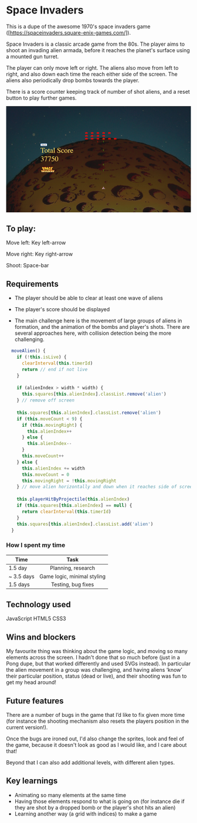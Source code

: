 # Space Invaders
This is a dupe of the awesome 1970's space invaders game ([https://spaceinvaders.square-enix-games.com/]).

Space Invaders is a classic arcade game from the 80s. The player aims to shoot an invading alien armada, before it reaches the planet's surface using a mounted gun turret.

The player can only move left or right. The aliens also move from left to right, and also down each time the reach either side of the screen. The aliens also periodically drop bombs towards the player.

There is a score counter keeping track of number of shot aliens, and a reset button to play further games.

![alt text][spaceInvadersPic.png]

## To play:
Move left: Key left-arrow 

Move right: Key right-arrow 

Shoot: Space-bar


## Requirements
* The player should be able to clear at least one wave of aliens
* The player's score should be displayed

* The main challenge here is the movement of large groups of aliens in formation, and the animation of the bombs and player's shots. There are several approaches here, with collision detection being the more challenging.


```javascript
  moveAlien() {
    if (!this.isLive) {
      clearInterval(this.timerId)
      return // end if not live
    }

    if (alienIndex > width * width) {
      this.squares[this.alienIndex].classList.remove('alien')
    } // remove off screen

    this.squares[this.alienIndex].classList.remove('alien')
    if (this.moveCount < 9) {
      if (this.movingRight) {
        this.alienIndex++
      } else {
        this.alienIndex--
      }
      this.moveCount++
    } else {
      this.alienIndex += width
      this.moveCount = 0
      this.movingRight = !this.movingRight
    } // move alien horizontally and down when it reaches side of screen

    this.playerHitByProjectile(this.alienIndex)
    if (this.squares[this.alienIndex] == null) {
      return clearInterval(this.timerId)
    }
    this.squares[this.alienIndex].classList.add('alien')
  }
```

### How I spent my time
| Time          | Task          |
| ------------- |:-------------:|
| 1.5 day        | Planning, research |
| ~ 3.5 days        | Game logic, minimal styling    |
| 1.5 days  | Testing, bug fixes     |

## Technology used
  JavaScript 
  HTML5 
  CSS3 

## Wins and blockers
My favourite thing was thinking about the game logic, and moving so many elements across the screen. I hadn't done that so much before (just in a Pong dupe, but that worked differently and used SVGs instead). In particular the alien movement in a group was challenging, and having aliens ‘know’ their particular position, status (dead or live), and their shooting was fun to get my head around!

## Future features
There are a number of bugs in the game that I’d like to fix given more time (for instance the shooting mechanism also resets the players position in the current version!). 

Once the bugs are ironed out, I'd also change the sprites, look and feel of the game, because it doesn't look as good as I would like, and I care about that!

Beyond that I can also add additional levels, with different alien types.

## Key learnings
* Animating so many elements at the same time
* Having those elements respond to what is going on (for instance die if they are shot by a dropped bomb or the player's shot hits an alien)
* Learning another way (a grid with indices) to make a game 

[spaceInvadersPic.png]: spaceInvadersPic.png

